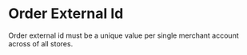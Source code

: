 # Order External Id

Order external id must be a unique value per single merchant account across of all stores.
